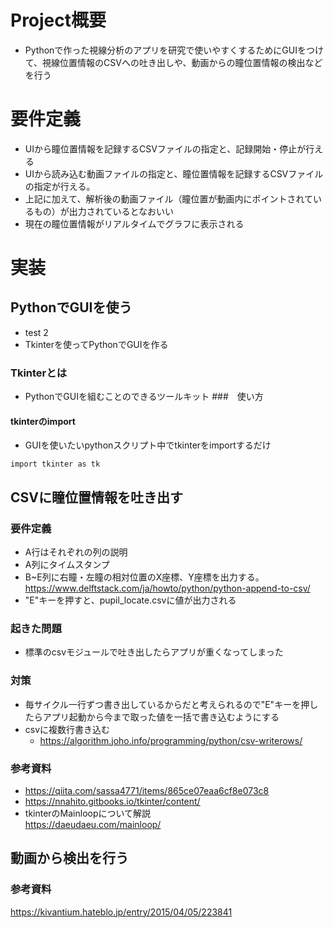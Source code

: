 # Project概要
- Pythonで作った視線分析のアプリを研究で使いやすくするためにGUIをつけて、視線位置情報のCSVへの吐き出しや、動画からの瞳位置情報の検出などを行う
# 要件定義
- UIから瞳位置情報を記録するCSVファイルの指定と、記録開始・停止が行える
- UIから読み込む動画ファイルの指定と、瞳位置情報を記録するCSVファイルの指定が行える。
- 上記に加えて、解析後の動画ファイル（瞳位置が動画内にポイントされているもの）が出力されているとなおいい
- 現在の瞳位置情報がリアルタイムでグラフに表示される
# 実装
## PythonでGUIを使う
- test 2
- Tkinterを使ってPythonでGUIを作る
### Tkinterとは
- PythonでGUIを組むことのできるツールキット
###　使い方
#### tkinterのimport
- GUIを使いたいpythonスクリプト中でtkinterをimportするだけ
```
import tkinter as tk
```
## CSVに瞳位置情報を吐き出す
### 要件定義
- A行はそれぞれの列の説明
- A列にタイムスタンプ
- B~E列に右瞳・左瞳の相対位置のX座標、Y座標を出力する。
https://www.delftstack.com/ja/howto/python/python-append-to-csv/
- "E"キーを押すと、pupil_locate.csvに値が出力される
### 起きた問題
- 標準のcsvモジュールで吐き出したらアプリが重くなってしまった
### 対策
- 毎サイクル一行ずつ書き出しているからだと考えられるので"E"キーを押したらアプリ起動から今まで取った値を一括で書き込むようにする
- csvに複数行書き込む
    - https://algorithm.joho.info/programming/python/csv-writerows/



### 参考資料
- https://qiita.com/sassa4771/items/865ce07eaa6cf8e073c8
- https://nnahito.gitbooks.io/tkinter/content/
- tkinterのMainloopについて解説<br>
https://daeudaeu.com/mainloop/
## 動画から検出を行う
### 参考資料
https://kivantium.hateblo.jp/entry/2015/04/05/223841